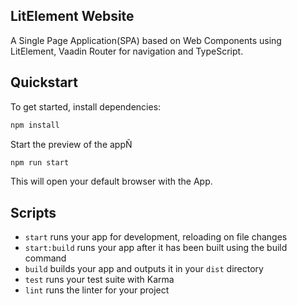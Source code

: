 
## LitElement Website

A Single Page Application(SPA) based on Web Components using LitElement, Vaadin Router for navigation and TypeScript.

## Quickstart

To get started, install dependencies:

```sh
npm install
```

Start the preview of the appÑ

```sh
npm run start
```

This will open your default browser with the App.

## Scripts

- `start` runs your app for development, reloading on file changes
- `start:build` runs your app after it has been built using the build command
- `build` builds your app and outputs it in your `dist` directory
- `test` runs your test suite with Karma
- `lint` runs the linter for your project
